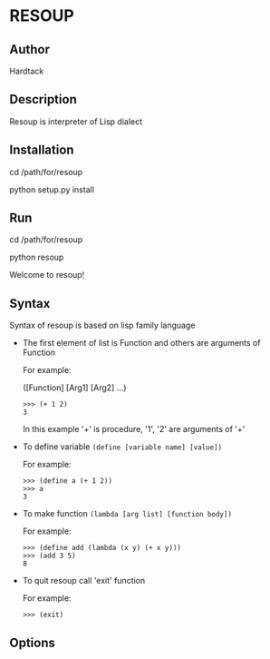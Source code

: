 RESOUP
======

Author
------

Hardtack

Description
-----------

Resoup is interpreter of Lisp dialect

Installation
------------

cd /path/for/resoup

python setup.py install


Run
---

   cd /path/for/resoup

   python resoup

   Welcome to resoup!
   >>>

Syntax
------

Syntax of resoup is based on lisp family language

*   The first element of list is Function and others are arguments of Function
    
    For example:

    ([Function] [Arg1] [Arg2] ...)
    
        >>> (+ 1 2)
        3
    
    In this example '+' is procedure, '1', '2' are arguments of '+'
    
*   To define variable `(define [variable name] [value])`
    
    For example:
    
        >>> (define a (+ 1 2))
        >>> a
        3
    
*   To make function `(lambda [arg list] [function body])`
    
    For example:
    
        >>> (define add (lambda (x y) (+ x y)))
        >>> (add 3 5)
        8
        
*   To quit resoup call 'exit' function

    For example:

        >>> (exit)
        
    
Options
-------
